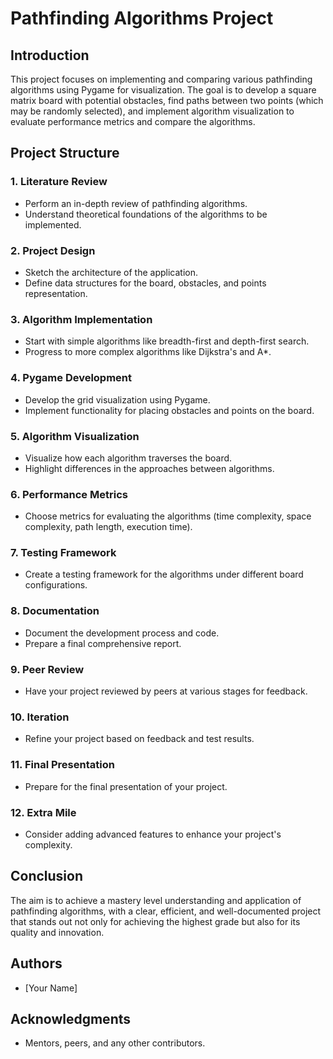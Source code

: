 
# Pathfinding Algorithms Project

## Introduction

This project focuses on implementing and comparing various pathfinding algorithms using Pygame for visualization. The goal is to develop a square matrix board with potential obstacles, find paths between two points (which may be randomly selected), and implement algorithm visualization to evaluate performance metrics and compare the algorithms.

## Project Structure

### 1. Literature Review
- Perform an in-depth review of pathfinding algorithms.
- Understand theoretical foundations of the algorithms to be implemented.

### 2. Project Design
- Sketch the architecture of the application.
- Define data structures for the board, obstacles, and points representation.

### 3. Algorithm Implementation
- Start with simple algorithms like breadth-first and depth-first search.
- Progress to more complex algorithms like Dijkstra's and A*.

### 4. Pygame Development
- Develop the grid visualization using Pygame.
- Implement functionality for placing obstacles and points on the board.

### 5. Algorithm Visualization
- Visualize how each algorithm traverses the board.
- Highlight differences in the approaches between algorithms.

### 6. Performance Metrics
- Choose metrics for evaluating the algorithms (time complexity, space complexity, path length, execution time).

### 7. Testing Framework
- Create a testing framework for the algorithms under different board configurations.

### 8. Documentation
- Document the development process and code.
- Prepare a final comprehensive report.

### 9. Peer Review
- Have your project reviewed by peers at various stages for feedback.

### 10. Iteration
- Refine your project based on feedback and test results.

### 11. Final Presentation
- Prepare for the final presentation of your project.

### 12. Extra Mile
- Consider adding advanced features to enhance your project's complexity.

## Conclusion

The aim is to achieve a mastery level understanding and application of pathfinding algorithms, with a clear, efficient, and well-documented project that stands out not only for achieving the highest grade but also for its quality and innovation.

## Authors
- [Your Name]

## Acknowledgments
- Mentors, peers, and any other contributors.
